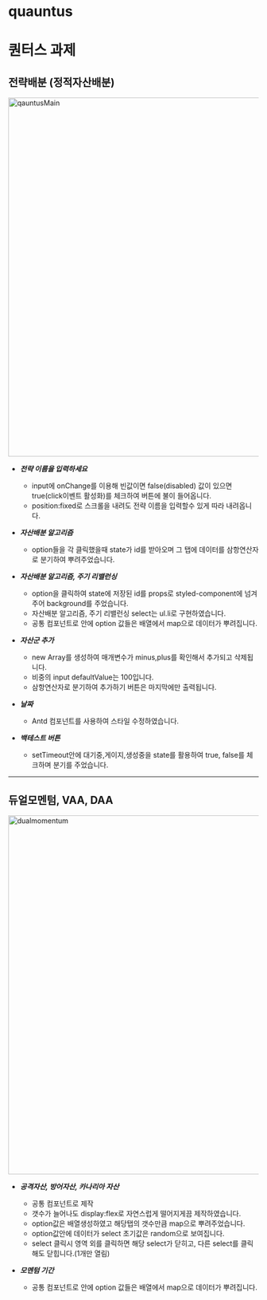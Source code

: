 # quauntus

# 퀀터스 과제

## 전략배분 (정적자산배분)

<img width="720" alt="qauntusMain" src="https://user-images.githubusercontent.com/72180863/211494259-e1d58826-4d18-4853-84d5-c70324fc8ee7.png">

- ***전략 이름을 입력하세요***
    - input에 onChange를 이용해 빈값이면 false(disabled) 값이 있으면 true(click이벤트 활성화)를 
    체크하여 버튼에 불이 들어옵니다.
    - position:fixed로 스크롤을 내려도 전략 이름을 입력할수 있게 따라 내려옵니다.
    
- ***자산배분 알고리즘***
    - option들을 각 클릭했을때 state가 id를 받아오며 그 탭에 데이터를 
    삼항연산자로 분기하여 뿌려주었습니다.
    
- ***자산배분 알고리즘, 주기 리밸런싱***
    - option을 클릭하여 state에 저장된 id를 props로 styled-component에 넘겨주어
    background를 주었습니다.
    - 자산배분 알고리즘, 주기 리밸런싱 select는 ul.li로 구현하였습니다.
    - 공통 컴포넌트로 안에 option 값들은 배열에서 map으로 데이터가 뿌려집니다.
    
- ***자산군 추가***
    - new Array를 생성하여 매개변수가 minus,plus를 확인해서 추가되고 삭제됩니다.
    - 비중의 input defaultValue는 100입니다.
    - 삼항연산자로 분기하여 추가하기 버튼은 마지막에만 출력됩니다.
    
- ***날짜***
    - Antd 컴포넌트를 사용하여 스타일 수정하였습니다.
    
- ***백테스트 버튼***
    - setTimeout안에 대기중,게이지,생성중을 state를 활용하여 true, false를 체크하며 분기를 주었습니다.
    

---

## 듀얼모멘텀, VAA, DAA

<img width="720" alt="dualmomentum" src="https://user-images.githubusercontent.com/72180863/211494202-f56a0dd6-9860-447a-aad8-ff043ecab243.png">

- ***공격자산, 방어자산, 카나리아 자산***
    - 공통 컴포넌트로 제작
    - 갯수가 늘어나도 display:flex로 자연스럽게 떨어지게끔 제작하였습니다.
    - option값은 배열생성하였고 해당탭의 갯수만큼 map으로 뿌려주었습니다.
    - option값안에 데이터가 select 초기값은 random으로 보여집니다.
    - select 클릭시 영역 외를 클릭하면 해당 select가 닫히고, 다른 select를 클릭해도 닫힙니다.(1개만 열림)
    
- ***모멘텀 기간***
    - 공통 컴포넌트로 안에 option 값들은 배열에서 map으로 데이터가 뿌려집니다.

